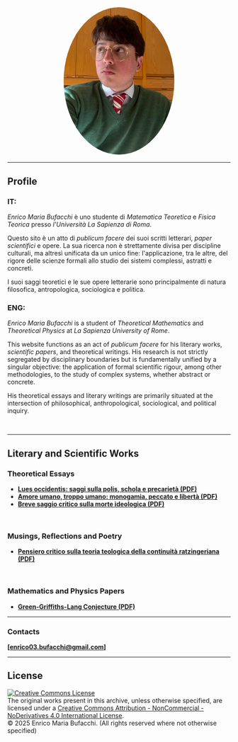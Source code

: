 <div align="center">

<img src="enrico.jpg" width="250px" style="border-radius: 50%;"> 

</div>

---

## Profile

### IT:
_Enrico Maria Bufacchi_ è uno studente di _Matematica Teoretica_ e _Fisica Teorica_ presso _l'Università La Sapienza di Roma_.

Questo sito è un atto di _publicum facere_ dei suoi scritti letterari, _paper scientifici_ e opere. La sua ricerca non è strettamente divisa per discipline culturali, ma altresì unificata da un unico fine: l'applicazione, tra le altre, del rigore delle scienze formali allo studio dei sistemi complessi, astratti e concreti.

I suoi saggi teoretici e le sue opere letterarie sono principalmente di natura filosofica, antropologica, sociologica e politica.

### ENG:
_Enrico Maria Bufacchi_ is a student of _Theoretical Mathematics_ and _Theoretical Physics_ at _La Sapienza University of Rome_.

This website functions as an act of _publicum facere_ for his literary works, _scientific papers_, and theoretical writings. His research is not strictly segregated by disciplinary boundaries but is fundamentally unified by a singular objective: the application of formal scientific rigour, among other methodologies, to the study of complex systems, whether abstract or concrete.

His theoretical essays and literary writings are primarily situated at the intersection of philosophical, anthropological, sociological, and political inquiry.

<br>

---

## Literary and Scientific Works

### Theoretical Essays

* [**Lues occidentis: saggi sulla polis, schola e precarietà (PDF)**](Lues_Occidentis.pdf)
* [**Amore umano, troppo umano: monogamia, peccato e libertà (PDF)**](Amore_Umano_Troppo_Umano.pdf)
* [**Breve saggio critico sulla morte ideologica (PDF)**](Saggio_Critico_sull'Eclissi_Ideologica.pdf)

<br>

### Musings, Reflections and Poetry

* [**Pensiero critico sulla teoria teologica della continuità ratzingeriana (PDF)**](Pensiero_sulla_Teoria_Ratzingeriana.pdf)

<br>

### Mathematics and Physics Papers

* [**Green-Griffiths-Lang Conjecture (PDF)**](GGL_Conjecture.pdf)

---

### Contacts

**[enrico03.bufacchi@gmail.com]**

---

## License

<a rel="license" href="http://creativecommons.org/licenses/by-nc-nd/4.0/">
    <img alt="Creative Commons License" style="border-width:0" src="https://i.creativecommons.org/l/by-nc-nd/4.0/88x31.png" />
</a>
<br />
The original works present in this archive, unless otherwise specified, are licensed under a <a rel="license" href="http://creativecommons.org/licenses/by-nc-nd/4.0/">Creative Commons Attribution - NonCommercial - NoDerivatives 4.0 International License</a>.
<br>
© 2025 Enrico Maria Bufacchi. (All rights reserved where not otherwise specified)
